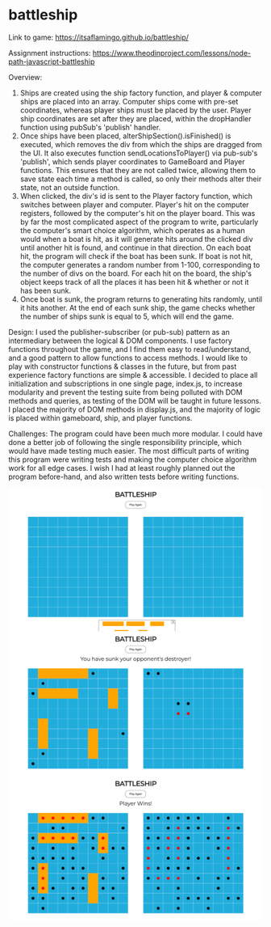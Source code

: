 # battleship

Link to game: https://itsaflamingo.github.io/battleship/

Assignment instructions: https://www.theodinproject.com/lessons/node-path-javascript-battleship

Overview: 
1. Ships are created using the ship factory function, and player & computer ships are placed into an array. Computer ships come with pre-set coordinates, whereas player ships must be placed by the user. Player ship coordinates are set after they are placed, within the dropHandler function using pubSub's 'publish' handler. 
2. Once ships have been placed, alterShipSection().isFinished() is executed, which removes the div from which the ships are dragged from the UI. It also executes function sendLocationsToPlayer() via pub-sub's 'publish', which sends player coordinates to GameBoard and Player functions. This ensures that they are not called twice, allowing them to save state each time a method is called, so only their methods alter their state, not an outside function. 
3. When clicked, the div's id is sent to the Player factory function, which switches between player and computer. Player's hit on the computer registers, followed by the computer's hit on the player board. This was by far the most complicated aspect of the program to write, particularly the computer's smart choice algorithm, which operates as a human would when a boat is hit, as it will generate hits around the clicked div until another hit is found, and continue in that direction. On each boat hit, the program will check if the boat has been sunk. If boat is not hit, the computer generates a random number from 1-100, corresponding to the number of divs on the board. For each hit on the board, the ship's object keeps track of all the places it has been hit & whether or not it has been sunk.
4. Once boat is sunk, the program returns to generating hits randomly, until it hits another. At the end of each sunk ship, the game checks whether the number of ships sunk is equal to 5, which will end the game. 

Design: 
I used the publisher-subscriber (or pub-sub) pattern as an intermediary between the logical & DOM components. 
I use factory functions throughout the game, and I find them easy to read/understand, and a good pattern to allow functions to access methods. I would like to play with constructor functions & classes in the future, but from past experience factory functions are simple & accessible. 
I decided to place all initialization and subscriptions in one single page, index.js, to increase modularity and prevent the testing suite from being polluted with DOM methods and queries, as testing of the DOM will be taught in future lessons.
I placed the majority of DOM methods in display.js, and the majority of logic is placed within gameboard, ship, and player functions. 

Challenges: 
The program could have been much more modular. I could have done a better job of following the single responsibility principle, which would have made testing much easier. The most difficult parts of writing this program were writing tests and making the computer choice algorithm work for all edge cases. I wish I had at least roughly planned out the program before-hand, and also written tests before writing functions.

![My Image](./images/screenshot.png)
![My Image](./images/screenshot1.png)
![My Image](./images/screenshot2.png)